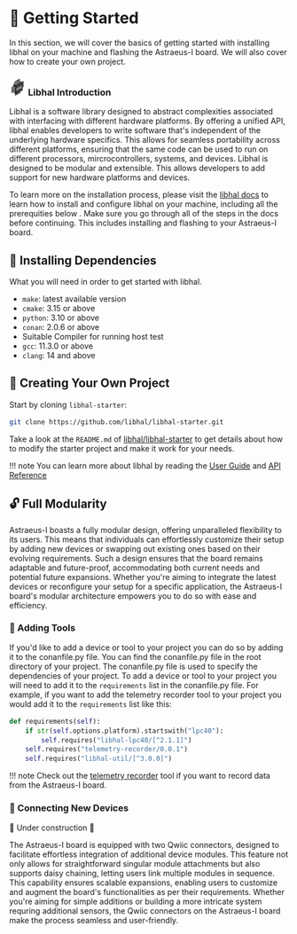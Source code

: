 # 🚀 Getting Started

In this section, we will cover the basics of getting started with installing libhal on your machine and flashing the Astraeus-I board. We will also cover how to create your own project.

### <img src="../../assets/libhal.png" style="width: 30px; height: auto;"> Libhal Introduction

Libhal is a software library designed to abstract complexities associated with interfacing with different hardware platforms. By offering a unified API, libhal enables developers to write software that's independent of the underlying hardware specifics. This allows for seamless portability across different platforms, ensuring that the same code can be used to run on different processors, mircrocontrollers, systems, and devices. Libhal is designed to be modular and extensible. This allows developers to add support for new hardware platforms and devices.

To learn more on the installation process, please visit the <a href="https://libhal.github.io/2.2/getting_started/" target="_blank">libhal docs</a>
 to learn how to install and configure libhal on your machine, including all the prerequities below . Make sure you go through all of the steps in the docs before continuing. This includes installing and flashing to your Astraeus-I board.

## 🧰 Installing Dependencies

What you will need in order to get started with libhal.

- `make`: latest available version
- `cmake`: 3.15 or above
- `python`: 3.10 or above
- `conan`: 2.0.6 or above
- Suitable Compiler for running host test
- `gcc`: 11.3.0 or above
- `clang`: 14 and above

## 🧱 Creating Your Own Project

Start by cloning `libhal-starter`:

```bash
git clone https://github.com/libhal/libhal-starter.git
```

Take a look at the `README.md` of
[libhal/libhal-starter](https://github.com/libhal/libhal-starter) to get
details about how to modify the starter project and make it work for your needs.

!!! note
    You can learn more about libhal by reading the <a href="https://libhal.github.io/2.2/user_guide/fundamentals/" target="_blank">User Guide</a> and <a href="https://libhal.github.io/2.2/api/namespaces/" target="_blank">API Reference</a>


## 🔓 Full Modularity

Astraeus-I boasts a fully modular design, offering unparalleled flexibility to its users. This means that individuals can effortlessly customize their setup by adding new devices or swapping out existing ones based on their evolving requirements. Such a design ensures that the board remains adaptable and future-proof, accommodating both current needs and potential future expansions. Whether you're aiming to integrate the latest devices or reconfigure your setup for a specific application, the Astraeus-I board's modular architecture empowers you to do so with ease and efficiency.

### 🔨 Adding Tools

If you'd like to add a device or tool to your project you can do so by adding it to the conanfile.py file. You can find the conanfile.py file in the root directory of your project. The conanfile.py file is used to specify the dependencies of your project. To add a device or tool to your project you will need to add it to the `requirements` list in the conanfile.py file. For example, if you want to add the telemetry recorder tool to your project you would add it to the `requirements` list like this:

```python
def requirements(self):
    if str(self.options.platform).startswith("lpc40"):
        self.requires("libhal-lpc40/[^2.1.1]")
    self.requires("telemetry-recorder/0.0.1")
    self.requires("libhal-util/[^3.0.0]")
```
!!! note 
    Check out the <a href="https://github.com/Astraeus-I/telemetry-recorder" target="_blank">telemetry recorder</a> tool if you want to record data from the Astraeus-I board.

### 🔗 Connecting New Devices
🚧 Under construction 🚧

The Astraeus-I board is equipped with two Qwiic connectors, designed to facilitate effortless integration of additional device modules. This feature not only allows for straightforward singular module attachments but also supports daisy chaining, letting users link multiple modules in sequence. This capability ensures scalable expansions, enabling users to customize and augment the board's functionalities as per their requirements. Whether you're aiming for simple additions or building a more intricate system requring additional sensors, the Qwiic connectors on the Astraeus-I board make the process seamless and user-friendly.
